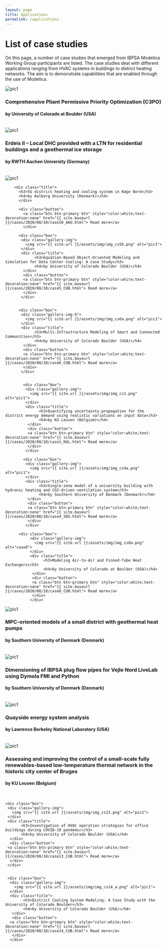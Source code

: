 ```yaml
---
layout: page
title: Applications
permalink: /applications
---
```


<h1>List of case studies</h1>
<p>On this page, a number of case studies that emerged from IBPSA Modelica Working Group participants are listed. The case studies deal with different applications ranging from HVAC systems in buildings to district heating networks. The aim is to demonstrate capabilities that are enabled through the use of Modelica.</p>



<head>
<meta name="viewport" content="width=device-width, initial-scale=1">
  <style>
  .carousel-inner > .item > img,
  .carousel-inner > .item > a > img {
    width: 75%;
    margin: auto;
  }
  </style>
  <link rel="stylesheet" href="{{ site.baseurl }}/assets/css/flexbox.css">
</head>
<body>




<div class="gallery-links">


<div class="box">
  <div class="gallery-img-h">
    <img src="{{ site.url }}/assets/img/img_cs7a.png" alt="pic1">
  </div>
  <div class="title">
        <h3>Comprehensive Pliant Permissive Priority Optimization (C3PO)</h3>
        <h4>by University of Colorado at Boulder (USA)</h4>
   </div>
   <div class="button">
   <a class="btn btn-primary btn" style="color:white;text-decoration:none" href="{{ site.baseurl }}/cases/2020/08/10/case7_CUB.html"> Read more</a>
   </div>
  </div>




  <div class="box">
        <div class="gallery-img">
          <img src="{{ site.url }}/assets/img/img_cs9a.png" alt="pic1">
        </div>
        <div class="title">
            <h3>Erdeis II – Local DHC provided with a LTN for residential buildings and a geothermal ice storage</h3>
            <h4>by RWTH Aachen University (Germany)</h4>
          </div>
          <div class="button">
             <a class="btn btn-primary btn" style="color:white;text-decoration:none" href="{{ site.baseurl }}/cases/2020/08/10/case9_ACH.html"> Read more</a>
          </div>
      </div>

  <div class="box">
        <div class="gallery-img">
          <img src="{{ site.url }}/assets/img/img_cs10a.png" alt="pic1">
        </div>

        <div class="title">
          <h3>5G district heating and cooling system in Køge Nord</h3>
          <h4>by Aalborg University (Denmark)</h4>
          </div>

          <div class="button">
            <a class="btn btn-primary btn" style="color:white;text-decoration:none" href="{{ site.baseurl }}/cases/2020/08/10/case10_AAU.html"> Read more</a>
            </div>
  </div>

          <div class="box">
           <div class="gallery-img">
             <img src="{{ site.url }}/assets/img/img_cs5b.png" alt="pic1">
           </div>
           <div class="title">
                 <h3>Equation-Based Object-Oriented Modeling and Simulation for Data Center Cooling: A Case Study</h3>
                 <h4>by University of Colorado Boulder (USA)</h4>
            </div>
            <div class="button">
            <a class="btn btn-primary btn" style="color:white;text-decoration:none" href="{{ site.baseurl }}/cases/2020/08/10/case5_CUB.html"> Read more</a>
            </div>
           </div>


          <div class="box">
           <div class="gallery-img-h">
             <img src="{{ site.url }}/assets/img/img_cs6a.png" alt="pic1">
           </div>
           <div class="title">
                 <h3>Multi-Infrastructure Modeling of Smart and Connected Communities</h3>
                 <h4>by University of Colorado Boulder (USA)</h4>
            </div>
            <div class="button">
            <a class="btn btn-primary btn" style="color:white;text-decoration:none" href="{{ site.baseurl }}/cases/2020/08/10/case6_CUB.html"> Read more</a>
            </div>
           </div>


            <div class="box">
             <div class="gallery-img">
               <img src="{{ site.url }}/assets/img/img_cs1.png" alt="pic1">
             </div>
             <div class="title">
                   <h3>Quantifying uncertainty propagation for the district energy demand using realistic variations on input data</h3>
                   <h4>by KU Leuven (Belgium)</h4>
              </div>
              <div class="button">
              <a class="btn btn-primary btn" style="color:white;text-decoration:none" href="{{ site.baseurl }}/cases/2020/08/10/case1_KUL.html"> Read more</a>
              </div>
             </div>

            <div class="box">
             <div class="gallery-img">
               <img src="{{ site.url }}/assets/img/img_cs4a.png" alt="pic1">
             </div>
             <div class="title">
                   <h3>Single-zone model of a university building with hydronic heating and CO2-driven ventilation system</h3>
                   <h4>by Southern University of Denmark (Denmark)</h4>
              </div>
              <div class="button">
              <a class="btn btn-primary btn" style="color:white;text-decoration:none" href="{{ site.baseurl }}/cases/2020/08/10/case4_SDU.html"> Read more</a>
              </div>
             </div>

          <div class="box">
               <div class="gallery-img">
                 <img src="{{ site.url }}/assets/img/img_cs8a.png" alt="case8">
               </div>
               <div class="title">
                     <h3>Modeling Air-to-Air and Finned-Tube Heat Exchangers</h3>
                     <h4>by University of Colorado at Boulder (USA)</h4>
                </div>
                <div class="button">
                <a class="btn btn-primary btn" style="color:white;text-decoration:none" href="{{ site.baseurl }}/cases/2020/08/10/case8_CUB.html"> Read more</a>
                </div>
               </div>





 <div class="box">
  <div class="gallery-img">
    <img src="{{ site.url }}/assets/img/img_cs2b.png" alt="pic1">
  </div>
  <div class="title">
        <h3>MPC-oriented models of a small district with geothermal heat pumps</h3>
        <h4>by Southern University of Denmark (Denmark)</h4>
   </div>
   <div class="button">
   <a class="btn btn-primary btn" style="color:white;text-decoration:none" href="{{ site.baseurl }}/cases/2020/08/10/case2_SDU.html"> Read more</a>
   </div>
  </div>


 <div class="box">
  <div class="gallery-img">
    <img src="{{ site.url }}/assets/img/img_cs3c.png" alt="pic1">
  </div>
  <div class="title">
        <h3>Dimensioning of IBPSA plug flow pipes for Vejle Nord LiveLab using Dymola FMI and Python</h3>
        <h4>by Southern University of Denmark (Denmark)</h4>
   </div>
   <div class="button">
  <a class="btn btn-primary btn" style="color:white;text-decoration:none" href="{{ site.baseurl }}/cases/2020/08/10/case3_SDU.html"> Read more</a>
   </div>
  </div>

  <div class="box">
   <div class="gallery-img">
     <img src="{{ site.url }}/assets/img/img_cs11a.png" alt="pic1">
   </div>
   <div class="title">
         <h3>Quayside energy system analysis</h3>
         <h4>by Lawrence Berkeley National Laboratory (USA)</h4>
    </div>
    <div class="button">
   <a class="btn btn-primary btn" style="color:white;text-decoration:none" href="{{ site.baseurl }}/cases/2020/08/10/case11_LBNL.html"> Read more</a>
    </div>
   </div>

   <div class="box">
    <div class="gallery-img">
      <img src="{{ site.url }}/assets/img/img_cs12a_v1.png" alt="pic1">
    </div>
    <div class="title">
          <h3>Assessing and improving the control of a small-scale fully renewables-based low-temperature thermal network in the historic city center of Bruges</h3>
          <h4>by KU Leuven (Belgium)</h4>
     </div>
     <div class="button">
    <a class="btn btn-primary btn" style="color:white;text-decoration:none" href="{{ site.baseurl }}/cases/2020/08/10/case12_KUL.html"> Read more</a>
     </div>
    </div>

    <div class="box">
     <div class="gallery-img">
       <img src="{{ site.url }}/assets/img/img_cs13.png" alt="pic1">
     </div>
     <div class="title">
           <h3>Investigation of HVAC operation strategies for office buildings during COVID-19 pandemic</h3>
           <h4>by University of Colorado Boulder (USA)</h4>
      </div>
      <div class="button">
     <a class="btn btn-primary btn" style="color:white;text-decoration:none" href="{{ site.baseurl }}/cases/2020/08/10/case13_CUB.html"> Read more</a>
      </div>
     </div>


     <div class="box">
      <div class="gallery-img">
        <img src="{{ site.url }}/assets/img/img_cs14_a.png" alt="pic1">
      </div>
      <div class="title">
            <h3>District Cooling System Modeling: A Case Study with the University of Colorado Boulder</h3>
            <h4>by University of Colorado Boulder (USA)</h4>
       </div>
       <div class="button">
      <a class="btn btn-primary btn" style="color:white;text-decoration:none" href="{{ site.baseurl }}/cases/2020/08/10/case14_CUB.html"> Read more</a>
       </div>
      </div>










 <!-- Three fake items to align left last row -->
<div class="box_hid">
</div>

<div class="box_hid">
</div>

<div class="box_hid">
</div>


</div>



</body>
